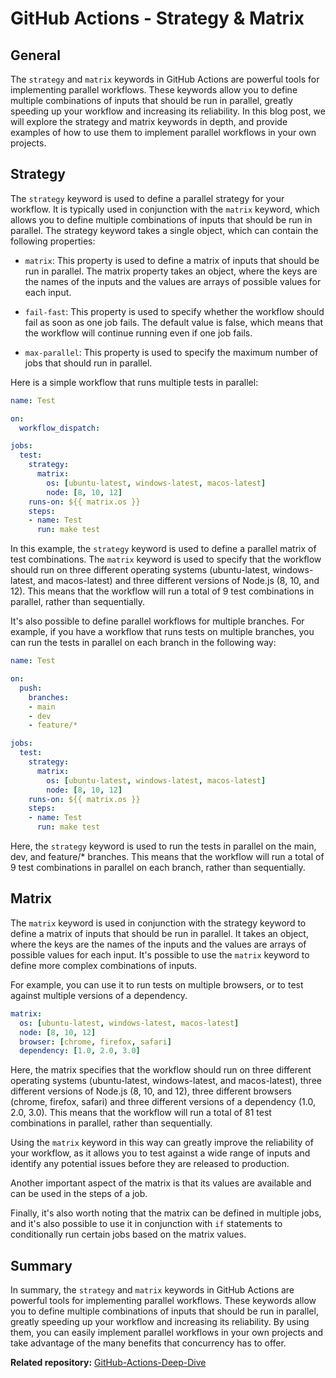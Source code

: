 # GitHub Actions - Strategy & Matrix

## General

The `strategy` and `matrix` keywords in GitHub Actions are powerful tools for implementing parallel workflows. These keywords allow you to define multiple combinations of inputs that should be run in parallel, greatly speeding up your workflow and increasing its reliability. In this blog post, we will explore the strategy and matrix keywords in depth, and provide examples of how to use them to implement parallel workflows in your own projects.

## Strategy

The `strategy` keyword is used to define a parallel strategy for your workflow. It is typically used in conjunction with the `matrix` keyword, which allows you to define multiple combinations of inputs that should be run in parallel. The strategy keyword takes a single object, which can contain the following properties:

- `matrix`: This property is used to define a matrix of inputs that should be run in parallel. The matrix property takes an object, where the keys are the names of the inputs and the values are arrays of possible values for each input.

- `fail-fast`: This property is used to specify whether the workflow should fail as soon as one job fails. The default value is false, which means that the workflow will continue running even if one job fails.

- `max-parallel`: This property is used to specify the maximum number of jobs that should run in parallel.

Here is a simple workflow that runs multiple tests in parallel:

```yaml
name: Test

on:
  workflow_dispatch:

jobs:
  test:
    strategy:
      matrix:
        os: [ubuntu-latest, windows-latest, macos-latest]
        node: [8, 10, 12]
    runs-on: ${{ matrix.os }}
    steps:
    - name: Test
      run: make test
```

In this example, the `strategy` keyword is used to define a parallel matrix of test combinations. The `matrix` keyword is used to specify that the workflow should run on three different operating systems (ubuntu-latest, windows-latest, and macos-latest) and three different versions of Node.js (8, 10, and 12). This means that the workflow will run a total of 9 test combinations in parallel, rather than sequentially.

It's also possible to define parallel workflows for multiple branches. For example, if you have a workflow that runs tests on multiple branches, you can run the tests in parallel on each branch in the following way:

```yaml
name: Test

on:
  push:
    branches:
    - main
    - dev
    - feature/*

jobs:
  test:
    strategy:
      matrix:
        os: [ubuntu-latest, windows-latest, macos-latest]
        node: [8, 10, 12]
    runs-on: ${{ matrix.os }}
    steps:
    - name: Test
      run: make test
```

Here, the `strategy` keyword is used to run the tests in parallel on the main, dev, and feature/* branches. This means that the workflow will run a total of 9 test combinations in parallel on each branch, rather than sequentially.

## Matrix

The `matrix` keyword is used in conjunction with the strategy keyword to define a matrix of inputs that should be run in parallel. It takes an object, where the keys are the names of the inputs and the values are arrays of possible values for each input. It's possible to use the `matrix` keyword to define more complex combinations of inputs.

For example, you can use it to run tests on multiple browsers, or to test against multiple versions of a dependency.

```yaml
matrix:
  os: [ubuntu-latest, windows-latest, macos-latest]
  node: [8, 10, 12]
  browser: [chrome, firefox, safari]
  dependency: [1.0, 2.0, 3.0]
```

Here, the matrix specifies that the workflow should run on three different operating systems (ubuntu-latest, windows-latest, and macos-latest), three different versions of Node.js (8, 10, and 12), three different browsers (chrome, firefox, safari) and three different versions of a dependency (1.0, 2.0, 3.0). This means that the workflow will run a total of 81 test combinations in parallel, rather than sequentially.

Using the `matrix` keyword in this way can greatly improve the reliability of your workflow, as it allows you to test against a wide range of inputs and identify any potential issues before they are released to production.

Another important aspect of the matrix is that its values are available and can be used in the steps of a job.

Finally, it's also worth noting that the matrix can be defined in multiple jobs, and it's also possible to use it in conjunction with `if` statements to conditionally run certain jobs based on the matrix values.

## Summary

In summary, the `strategy` and `matrix` keywords in GitHub Actions are powerful tools for implementing parallel workflows. These keywords allow you to define multiple combinations of inputs that should be run in parallel, greatly speeding up your workflow and increasing its reliability. By using them, you can easily implement parallel workflows in your own projects and take advantage of the many benefits that concurrency has to offer.

**Related repository:** [GitHub-Actions-Deep-Dive](https://github.com/christosgalano/GitHub-Actions-Deep-Dive)
